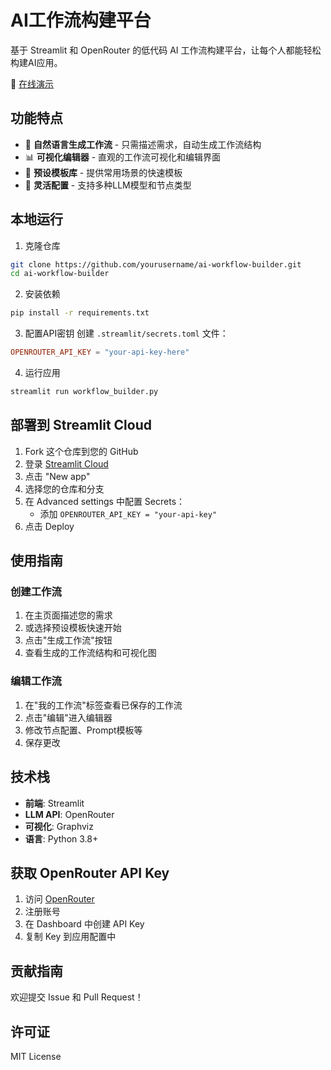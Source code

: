 # AI工作流构建平台

基于 Streamlit 和 OpenRouter 的低代码 AI 工作流构建平台，让每个人都能轻松构建AI应用。

🔗 [在线演示](https://your-app-name.streamlit.app)

## 功能特点

- 🚀 **自然语言生成工作流** - 只需描述需求，自动生成工作流结构
- 📊 **可视化编辑器** - 直观的工作流可视化和编辑界面
- 🎯 **预设模板库** - 提供常用场景的快速模板
- 🔧 **灵活配置** - 支持多种LLM模型和节点类型

## 本地运行

1. 克隆仓库
```bash
git clone https://github.com/yourusername/ai-workflow-builder.git
cd ai-workflow-builder
```

2. 安装依赖
```bash
pip install -r requirements.txt
```

3. 配置API密钥
创建 `.streamlit/secrets.toml` 文件：
```toml
OPENROUTER_API_KEY = "your-api-key-here"
```

4. 运行应用
```bash
streamlit run workflow_builder.py
```

## 部署到 Streamlit Cloud

1. Fork 这个仓库到您的 GitHub
2. 登录 [Streamlit Cloud](https://streamlit.io/cloud)
3. 点击 "New app"
4. 选择您的仓库和分支
5. 在 Advanced settings 中配置 Secrets：
   - 添加 `OPENROUTER_API_KEY = "your-api-key"`
6. 点击 Deploy

## 使用指南

### 创建工作流
1. 在主页面描述您的需求
2. 或选择预设模板快速开始
3. 点击"生成工作流"按钮
4. 查看生成的工作流结构和可视化图

### 编辑工作流
1. 在"我的工作流"标签查看已保存的工作流
2. 点击"编辑"进入编辑器
3. 修改节点配置、Prompt模板等
4. 保存更改

## 技术栈

- **前端**: Streamlit
- **LLM API**: OpenRouter
- **可视化**: Graphviz
- **语言**: Python 3.8+

## 获取 OpenRouter API Key

1. 访问 [OpenRouter](https://openrouter.ai/)
2. 注册账号
3. 在 Dashboard 中创建 API Key
4. 复制 Key 到应用配置中

## 贡献指南

欢迎提交 Issue 和 Pull Request！

## 许可证

MIT License
